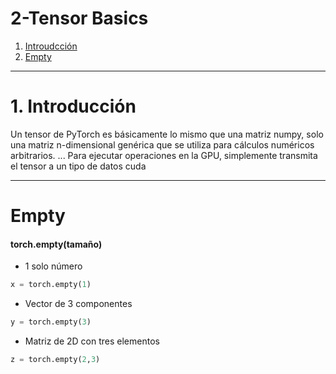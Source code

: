 # 2-Tensor Basics

1. [Introudcción](#schema1)
2. [Empty](#schema2)

<hr>

<a name="schema1"></a>

# 1. Introducción

Un tensor de PyTorch es básicamente lo mismo que una matriz numpy,  solo una matriz n-dimensional genérica que se utiliza para cálculos numéricos arbitrarios. ... Para ejecutar operaciones en la GPU, simplemente transmita el tensor a un tipo de datos cuda

<hr>

<a name="schema2"></a>

# Empty

#### torch.empty(tamaño)
- 1 solo número
~~~python
x = torch.empty(1)
~~~
- Vector de 3 componentes
~~~python
y = torch.empty(3) 
~~~
- Matriz de 2D con tres elementos
~~~python
z = torch.empty(2,3) 
~~~